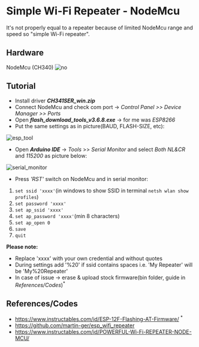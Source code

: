 # Simple Wi-Fi Repeater - NodeMcu
It's not properly equal to a repeater because of limited NodeMcu range and speed so "simple Wi-Fi repeater".

## Hardware
NodeMcu (CH340)
![no](https://user-images.githubusercontent.com/12975980/73676259-5efe4080-46b4-11ea-8601-724b7754edf6.jpg)
## Tutorial
- Install driver __*CH341SER_win.zip*__
- Connect NodeMcu and check com port -> *Control Panel >> Device Manager >> Ports*
- Open __*flash_download_tools_v3.6.8.exe*__ -> for me was *ESP8266*
- Put the same settings as in picture(BAUD, FLASH-SIZE, etc):


![esp_tool](https://user-images.githubusercontent.com/12975980/73595374-33deea00-4518-11ea-855e-0eae4022df18.jpeg)


- Open __*Arduino IDE*__ -> *Tools* >> *Serial Monitor* and select *Both NL&CR* and *115200* as picture below:


![serial_monitor](https://user-images.githubusercontent.com/12975980/73595501-bb792880-4519-11ea-9f5d-42184f2b0752.PNG)

- Press *'RST'* switch on NodeMcu and in serial monitor:
1. `set ssid 'xxxx'`(in windows to show SSID in terminal `netsh wlan show profiles`)
2. `set password 'xxxx'`
3. `set ap_ssid 'xxxx'`
4. `set ap_password 'xxxx'`(min 8 characters)
5. `set ap_open 0`
6. `save`
7. `quit`

__Please note:__ 
- Replace 'xxxx' with your own credential and without quotes
- During settings add '%20' if ssid contains spaces i.e. 'My Repeater' will be 'My%20Repeater' 
- In case of issue -> erase & upload stock firmware(bin folder, guide in *References/Codes*)<sup>*<sup>

## References/Codes
- https://www.instructables.com/id/ESP-12F-Flashing-AT-Firmware/ <sup>*<sup>
- https://github.com/martin-ger/esp_wifi_repeater
- https://www.instructables.com/id/POWERFUL-Wi-Fi-REPEATER-NODE-MCU/



